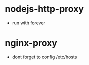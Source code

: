 nodejs-http-proxy
=================================================================
* run with forever 

nginx-proxy
=================================================================
* dont forget to config /etc/hosts
